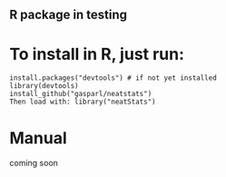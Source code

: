## R package in testing

# To install in R, just run:

```
install.packages("devtools") # if not yet installed
library(devtools)
install_github("gasparl/neatstats")
Then load with: library("neatStats")
```

# Manual

coming soon